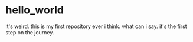 # hello_world
it's weird. this is my first repository ever i think. what can i say. it's the first step on the journey. 

